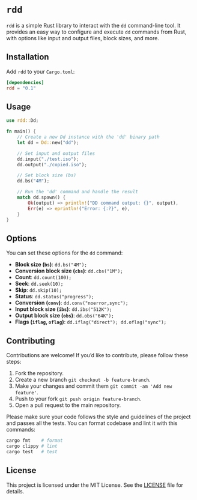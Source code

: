 # `rdd`
`rdd` is a simple Rust library to interact with the `dd` command-line tool. It provides an easy way to configure and execute `dd` commands from Rust, with options like input and output files, block sizes, and more.

## Installation
Add `rdd` to your `Cargo.toml`:

```toml
[dependencies]
rdd = "0.1"
```

## Usage
```rust
use rdd::Dd;

fn main() {
    // Create a new Dd instance with the 'dd' binary path
    let dd = Dd::new("dd");

    // Set input and output files
    dd.input("./test.iso");
    dd.output("./copied.iso");

    // Set block size (bs)
    dd.bs("4M");

    // Run the 'dd' command and handle the result
    match dd.spawn() {
        Ok(output) => println!("DD command output: {}", output),
        Err(e) => eprintln!("Error: {:?}", e),
    }
}
```

## Options
You can set these options for the `dd` command:

- **Block size (`bs`)**: `dd.bs("4M");`
- **Conversion block size (`cbs`)**: `dd.cbs("1M");`
- **Count**: `dd.count(100);`
- **Seek**: `dd.seek(10);`
- **Skip**: `dd.skip(10);`
- **Status**: `dd.status("progress");`
- **Conversion (`conv`)**: `dd.conv("noerror,sync");`
- **Input block size (`ibs`)**: `dd.ibs("512K");`
- **Output block size (`obs`)**: `dd.obs("64K");`
- **Flags (`iflag`, `oflag`)**: `dd.iflag("direct"); dd.oflag("sync");`

## Contributing
Contributions are welcome! If you’d like to contribute, please follow these steps:

1. Fork the repository.
2. Create a new branch `git checkout -b feature-branch`.
3. Make your changes and commit them `git commit -am 'Add new feature'`.
4. Push to your fork `git push origin feature-branch`.
5. Open a pull request to the main repository.

Please make sure your code follows the style and guidelines of the project and passes all the tests. You can format codebase and lint it with this commands:

```bash
cargo fmt    # format
cargo clippy # lint
cargo test   # test
```

## License
This project is licensed under the MIT License. See the [LICENSE](./LICENSE) file for details.

